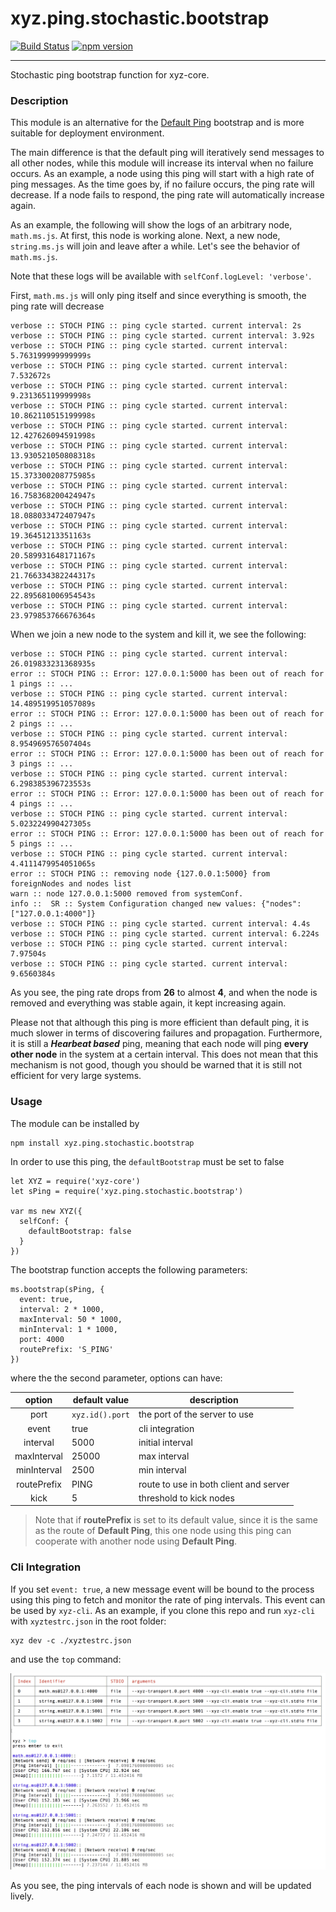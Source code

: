 # xyz.ping.stochastic.bootstrap

[![Build Status](https://travis-ci.org/node-xyz/xyz.ping.stochastic.bootstrap.svg?branch=master)](https://travis-ci.org/node-xyz/xyz.ping.stochastic.bootstrap) [![npm version](https://badge.fury.io/js/xyz.ping.stochastic.bootstrap.svg)](https://badge.fury.io/js/xyz.ping.stochastic.bootstrap)

---

Stochastic ping bootstrap function for xyz-core.

### Description

This module is an alternative for the [Default Ping]() bootstrap and is more suitable for deployment environment.

The main difference is that the default ping will iteratively send messages to all other nodes, while this module will increase its interval when no failure occurs. As an example, a node using this ping will start with a high rate of ping messages. As the time goes by, if no failure occurs, the ping rate will decrease. If a node fails to respond, the ping rate will automatically increase again.

As an example, the following will show the logs of an arbitrary node, `math.ms.js`. At first, this node is working alone. Next, a new node, `string.ms.js` will join and leave after a while. Let's see the behavior of `math.ms.js`.

Note that these logs will be available with `selfConf.logLevel: 'verbose'`.

First, `math.ms.js` will only ping itself and since everything is smooth, the ping rate will decrease
```
verbose :: STOCH PING :: ping cycle started. current interval: 2s
verbose :: STOCH PING :: ping cycle started. current interval: 3.92s
verbose :: STOCH PING :: ping cycle started. current interval: 5.763199999999999s
verbose :: STOCH PING :: ping cycle started. current interval: 7.532672s
verbose :: STOCH PING :: ping cycle started. current interval: 9.231365119999998s
verbose :: STOCH PING :: ping cycle started. current interval: 10.862110515199998s
verbose :: STOCH PING :: ping cycle started. current interval: 12.427626094591998s
verbose :: STOCH PING :: ping cycle started. current interval: 13.930521050808318s
verbose :: STOCH PING :: ping cycle started. current interval: 15.373300208775985s
verbose :: STOCH PING :: ping cycle started. current interval: 16.758368200424947s
verbose :: STOCH PING :: ping cycle started. current interval: 18.088033472407947s
verbose :: STOCH PING :: ping cycle started. current interval: 19.36451213351163s
verbose :: STOCH PING :: ping cycle started. current interval: 20.589931648171167s
verbose :: STOCH PING :: ping cycle started. current interval: 21.766334382244317s
verbose :: STOCH PING :: ping cycle started. current interval: 22.895681006954543s
verbose :: STOCH PING :: ping cycle started. current interval: 23.979853766676364s
```

When we join a new node to the system and kill it, we see the following:

```
verbose :: STOCH PING :: ping cycle started. current interval: 26.019833231368935s
error :: STOCH PING :: Error: 127.0.0.1:5000 has been out of reach for 1 pings :: ...
verbose :: STOCH PING :: ping cycle started. current interval: 14.489519951057089s
error :: STOCH PING :: Error: 127.0.0.1:5000 has been out of reach for 2 pings :: ...
verbose :: STOCH PING :: ping cycle started. current interval: 8.954969576507404s
error :: STOCH PING :: Error: 127.0.0.1:5000 has been out of reach for 3 pings :: ...
verbose :: STOCH PING :: ping cycle started. current interval: 6.298385396723553s
error :: STOCH PING :: Error: 127.0.0.1:5000 has been out of reach for 4 pings :: ...
verbose :: STOCH PING :: ping cycle started. current interval: 5.023224990427305s
error :: STOCH PING :: Error: 127.0.0.1:5000 has been out of reach for 5 pings :: ...
verbose :: STOCH PING :: ping cycle started. current interval: 4.4111479954051065s
error :: STOCH PING :: removing node {127.0.0.1:5000} from foreignNodes and nodes list
warn :: node 127.0.0.1:5000 removed from systemConf.
info ::  SR :: System Configuration changed new values: {"nodes":["127.0.0.1:4000"]}
verbose :: STOCH PING :: ping cycle started. current interval: 4.4s
verbose :: STOCH PING :: ping cycle started. current interval: 6.224s
verbose :: STOCH PING :: ping cycle started. current interval: 7.97504s
verbose :: STOCH PING :: ping cycle started. current interval: 9.6560384s
```

As you see, the ping rate drops from **26** to almost **4**, and when the node is removed and everything was stable again, it kept increasing again.

Please not that although this ping is more efficient than default ping, it is much slower in terms of discovering failures and propagation. Furthermore, it is still a **_Hearbeat based_** ping, meaning that each node will ping **every other node** in the system at a certain interval. This does not mean that this mechanism is not good, though you should be warned that it is still not efficient for very large systems.

### Usage

The module can be installed by

```
npm install xyz.ping.stochastic.bootstrap
```

In order to use this ping, the `defaultBootstrap` must be set to false

```
let XYZ = require('xyz-core')
let sPing = require('xyz.ping.stochastic.bootstrap')

var ms new XYZ({
  selfConf: {
    defaultBootstrap: false
  }
})
```

The bootstrap function accepts the following parameters:

```
ms.bootstrap(sPing, {
  event: true,              
  interval: 2 * 1000,       
  maxInterval: 50 * 1000,   
  minInterval: 1 * 1000,
  port: 4000
  routePrefix: 'S_PING'
})
```

where the the second parameter, options can have:

|    option   | default value   | description |
|:-----------:|-----------------|-------------|
| port        | `xyz.id().port` |      the port of the server to use       |
| event       | true            |      cli integration      |
| interval    | 5000            |      initial interval      |
| maxInterval | 25000           |      max interval      |
| minInterval | 2500            |      min interval      |
| routePrefix | PING            |      route to use in both client and server       |
| kick        | 5               |      threshold to kick nodes       |

> Note that if **routePrefix** is set to its default value, since it is the same as the route of **Default Ping**, this one node using this ping can cooperate with another node using **Default Ping**.

### Cli Integration

If you set `event: true`, a new message event will be bound to the process using this ping to fetch and monitor the rate of ping intervals. This event can be used by `xyz-cli`. As an example, if you clone this repo and run `xyz-cli` with `xyztestrc.json` in the root folder:

```
xyz dev -c ./xyztestrc.json
```

and use the `top` command:

![](https://github.com/node-xyz/xyz.ping.stochastic.bootstrap/blob/master/media/ex1.png?raw=true)

As you see, the ping intervals of each node is shown and will be updated lively.
